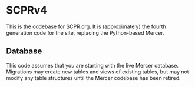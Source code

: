 # SCPRv4

This is the codebase for SCPR.org. It is (approximately) the fourth generation 
code for the site, replacing the Python-based Mercer.

## Database

This code assumes that you are starting with the live Mercer database. Migrations 
may create new tables and views of existing tables, but may not modify any table 
structures until the Mercer codebase has been retired.